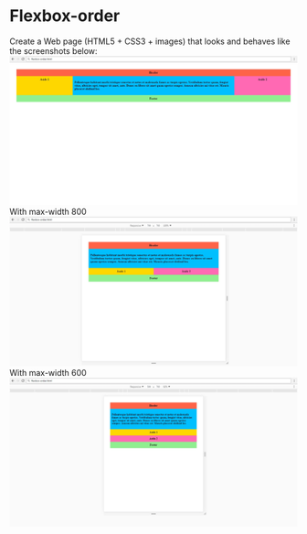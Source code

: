 # Flexbox-order
Create a Web page (HTML5 + CSS3 + images) that looks and behaves like the screenshots below: 
<img src="screenshots/flexbox-order.jpg">
<br>
With max-width 800
<img src="screenshots/flexbox-order-width-799.jpg">
<br>
With max-width 600
<img src="screenshots/flexbox-order-width-599.jpg">
